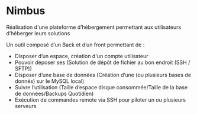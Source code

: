 # Nimbus

Réalisation d'une plateforme d’hébergement permettant aux utilisateurs d’héberger leurs solutions

Un outil composé d’un Back et d’un front permettant de : 
- Disposer d’un espace, création d'un compte utilisateur
- Pouvoir déposer ses  (Solution de dépôt de fichier au bon endroit (SSH / SFTP))
- Disposer d’une base de données (Création d’une (ou plusieurs bases de donnés) sur le MySQL local)
- Suivre l’utilisation (Taille d’espace disque consommée/Taille de la base de données/Backups Quotidien)
- Exécution de commandes remote via SSH pour piloter un ou plusieurs serveurs
